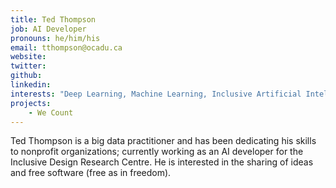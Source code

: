 ```yaml
---
title: Ted Thompson
job: AI Developer
pronouns: he/him/his
email: tthompson@ocadu.ca
website:
twitter:
github:
linkedin:
interests: "Deep Learning, Machine Learning, Inclusive Artificial Intelligence, Distributed Ledger Technology"
projects:
    - We Count
---
```

Ted Thompson is a big data practitioner and has been dedicating his skills to nonprofit organizations; currently working as an AI developer for the Inclusive Design Research Centre. He is interested in the sharing of ideas and free software (free as in freedom).
